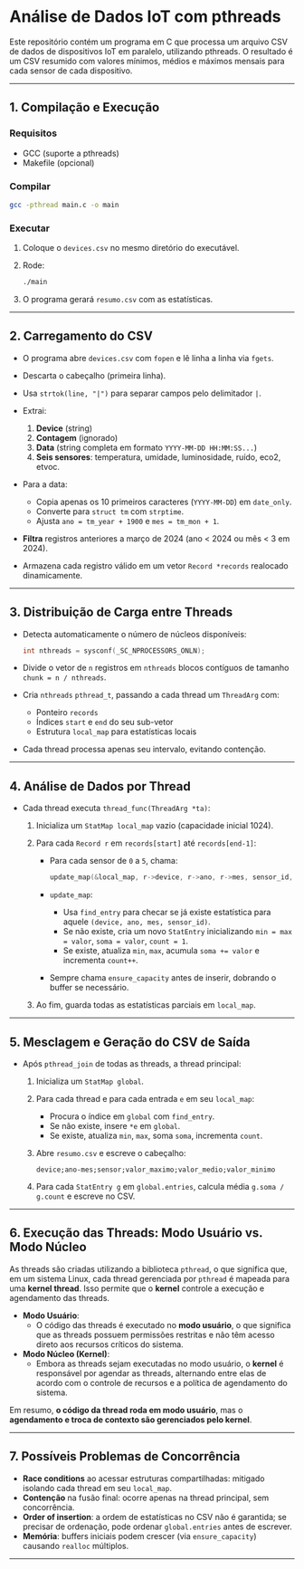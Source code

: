 # Análise de Dados IoT com pthreads

Este repositório contém um programa em C que processa um arquivo CSV de dados de dispositivos IoT em paralelo, utilizando pthreads. O resultado é um CSV resumido com valores mínimos, médios e máximos mensais para cada sensor de cada dispositivo.

---

## 1. Compilação e Execução

### Requisitos

- GCC (suporte a pthreads)
- Makefile (opcional)

### Compilar

```bash
gcc -pthread main.c -o main
```

### Executar

1. Coloque o `devices.csv` no mesmo diretório do executável.
2. Rode:

   ```bash
   ./main
   ```

3. O programa gerará `resumo.csv` com as estatísticas.

---

## 2. Carregamento do CSV

- O programa abre `devices.csv` com `fopen` e lê linha a linha via `fgets`.
- Descarta o cabeçalho (primeira linha).
- Usa `strtok(line, "|")` para separar campos pelo delimitador `|`.
- Extrai:

  1. **Device** (string)
  2. **Contagem** (ignorado)
  3. **Data** (string completa em formato `YYYY-MM-DD HH:MM:SS...`)
  4. **Seis sensores**: temperatura, umidade, luminosidade, ruído, eco2, etvoc.

- Para a data:

  - Copia apenas os 10 primeiros caracteres (`YYYY-MM-DD`) em `date_only`.
  - Converte para `struct tm` com `strptime`.
  - Ajusta `ano = tm_year + 1900` e `mes = tm_mon + 1`.

- **Filtra** registros anteriores a março de 2024 (ano < 2024 ou mês < 3 em 2024).
- Armazena cada registro válido em um vetor `Record *records` realocado dinamicamente.

---

## 3. Distribuição de Carga entre Threads

- Detecta automaticamente o número de núcleos disponíveis:

  ```c
  int nthreads = sysconf(_SC_NPROCESSORS_ONLN);
  ```

- Divide o vetor de `n` registros em `nthreads` blocos contíguos de tamanho `chunk = n / nthreads`.
- Cria `nthreads` `pthread_t`, passando a cada thread um `ThreadArg` com:

  - Ponteiro `records`
  - Índices `start` e `end` do seu sub-vetor
  - Estrutura `local_map` para estatísticas locais

- Cada thread processa apenas seu intervalo, evitando contenção.

---

## 4. Análise de Dados por Thread

- Cada thread executa `thread_func(ThreadArg *ta)`:

  1. Inicializa um `StatMap local_map` vazio (capacidade inicial 1024).
  2. Para cada `Record r` em `records[start]` até `records[end-1]`:

     - Para cada sensor de `0` a `5`, chama:

       ```c
       update_map(&local_map, r->device, r->ano, r->mes, sensor_id, r->sensor[sensor_id]);
       ```

     - `update_map`:

       - Usa `find_entry` para checar se já existe estatística para aquele `(device, ano, mes, sensor_id)`.
       - Se não existe, cria um novo `StatEntry` inicializando `min = max = valor`, `soma = valor`, `count = 1`.
       - Se existe, atualiza `min`, `max`, acumula `soma += valor` e incrementa `count++`.

     - Sempre chama `ensure_capacity` antes de inserir, dobrando o buffer se necessário.

  3. Ao fim, guarda todas as estatísticas parciais em `local_map`.

---

## 5. Mesclagem e Geração do CSV de Saída

- Após `pthread_join` de todas as threads, a thread principal:

  1. Inicializa um `StatMap global`.
  2. Para cada thread e para cada entrada `e` em seu `local_map`:

     - Procura o índice em `global` com `find_entry`.
     - Se não existe, insere `*e` em `global`.
     - Se existe, atualiza `min`, `max`, soma `soma`, incrementa `count`.

  3. Abre `resumo.csv` e escreve o cabeçalho:

     ```csv
     device;ano-mes;sensor;valor_maximo;valor_medio;valor_minimo
     ```

  4. Para cada `StatEntry g` em `global.entries`, calcula média `g.soma / g.count` e escreve no CSV.

---

## 6. Execução das Threads: Modo Usuário vs. Modo Núcleo

As threads são criadas utilizando a biblioteca `pthread`, o que significa que, em um sistema Linux, cada thread gerenciada por `pthread` é mapeada para uma **kernel thread**. Isso permite que o **kernel** controle a execução e agendamento das threads.

- **Modo Usuário**:
  - O código das threads é executado no **modo usuário**, o que significa que as threads possuem permissões restritas e não têm acesso direto aos recursos críticos do sistema.
- **Modo Núcleo (Kernel)**:
  - Embora as threads sejam executadas no modo usuário, o **kernel** é responsável por agendar as threads, alternando entre elas de acordo com o controle de recursos e a política de agendamento do sistema.

Em resumo, **o código da thread roda em modo usuário**, mas o **agendamento e troca de contexto são gerenciados pelo kernel**.

---

## 7. Possíveis Problemas de Concorrência

- **Race conditions** ao acessar estruturas compartilhadas: mitigado isolando cada thread em seu `local_map`.
- **Contenção** na fusão final: ocorre apenas na thread principal, sem concorrência.
- **Order of insertion**: a ordem de estatísticas no CSV não é garantida; se precisar de ordenação, pode ordenar `global.entries` antes de escrever.
- **Memória**: buffers iniciais podem crescer (via `ensure_capacity`) causando `realloc` múltiplos.

---
